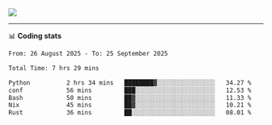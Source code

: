 <picture>
  <source
  srcset="https://github-readme-stats.vercel.app/api?username=sant0s12&show_icons=true&theme=dark"
  media="(prefers-color-scheme: dark)"
  />
  <source
  srcset="https://github-readme-stats.vercel.app/api?username=sant0s12&show_icons=true"
  media="(prefers-color-scheme: light)"
  />
  <img src="https://github-readme-stats.vercel.app/api?username=sant0s12&show_icons=true" />
</picture>

---

📊 **Coding stats**

<!--START_SECTION:waka-->

```txt
From: 26 August 2025 - To: 25 September 2025

Total Time: 7 hrs 29 mins

Python          2 hrs 34 mins   ████████▓░░░░░░░░░░░░░░░░   34.27 %
conf            56 mins         ███░░░░░░░░░░░░░░░░░░░░░░   12.53 %
Bash            50 mins         ██▓░░░░░░░░░░░░░░░░░░░░░░   11.33 %
Nix             45 mins         ██▓░░░░░░░░░░░░░░░░░░░░░░   10.21 %
Rust            36 mins         ██░░░░░░░░░░░░░░░░░░░░░░░   08.01 %
```

<!--END_SECTION:waka-->
